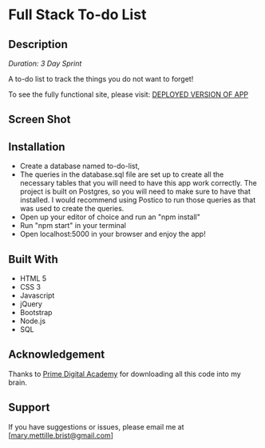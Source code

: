 # Full Stack To-do List

## Description

_Duration: 3 Day Sprint_

A to-do list to track the things you do not want to forget!

To see the fully functional site, please visit: [DEPLOYED VERSION OF APP](TBD)

## Screen Shot


## Installation
- Create a database named to-do-list,
- The queries in the database.sql file are set up to create all the necessary tables that you will need to have this app work correctly. The project is built on Postgres, so you will need to make sure to have that installed. I would recommend using Postico to run those queries as that was used to create the queries.
- Open up your editor of choice and run an "npm install"
- Run "npm start" in your terminal
- Open localhost:5000 in your browser and enjoy the app!

## Built With

- HTML 5
- CSS 3
- Javascript
- jQuery
- Bootstrap
- Node.js
- SQL


## Acknowledgement
Thanks to [Prime Digital Academy](www.primeacademy.io) for downloading all this code into my brain.

## Support
If you have suggestions or issues, please email me at [mary.mettille.brist@gmail.com]
